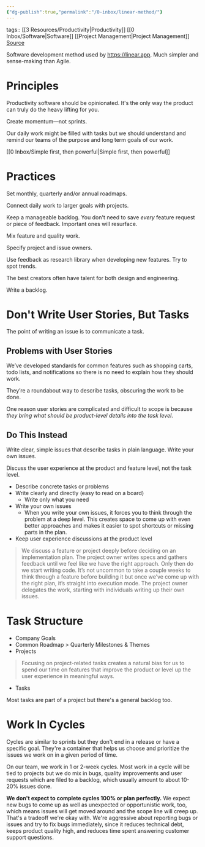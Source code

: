 ```yaml
---
{"dg-publish":true,"permalink":"/0-inbox/linear-method/"}
---
```


tags:: [[3 Resources/Productivity\|Productivity]] [[0 Inbox/Software\|Software]] [[Project Management\|Project Management]]
[Source](https://linear.app/docs/linear-method)

Software development method used by https://linear.app. Much simpler and sense-making than Agile.

# Principles
Productivity software should be opinionated. It's the only way the product can truly do the heavy lifting for you.

Create momentum—not sprints.

Our daily work might be filled with tasks but we should understand and remind our teams of the purpose and long term goals of our work.

[[0 Inbox/Simple first, then powerful\|Simple first, then powerful]]

# Practices
Set monthly, quarterly and/or annual roadmaps.

Connect daily work to larger goals with projects.

Keep a manageable backlog. You don't need to save *every* feature request or piece of feedback. Important ones will resurface.

Mix feature and quality work.

Specify project and issue owners.

Use feedback as research library when developing new features. Try to spot trends.

The best creators often have talent for both design and engineering.

Write a backlog.

# Don't Write User Stories, But Tasks
The point of writing an issue is to communicate a task.

## Problems with User Stories
We’ve developed standards for common features such as shopping carts, todo lists, and notifications so there is no need to explain how they should work.

They’re a roundabout way to describe tasks, obscuring the work to be done.

One reason user stories are complicated and difficult to scope is because *they bring what should be product-level details into the task level*.

## Do This Instead
Write clear, simple issues that describe tasks in plain language. Write your own issues.

Discuss the user experience at the product and feature level, not the task level.

- Describe concrete tasks or problems
- Write clearly and directly (easy to read on a board)
	- Write only what you need
- Write your own issues
	- When you write your own issues, it forces you to think through the problem at a deep level. This creates space to come up with even better approaches and makes it easier to spot shortcuts or missing parts in the plan.
- Keep user experience discussions at the product level

> We discuss a feature or project deeply before deciding on an implementation plan. The project owner writes specs and gathers feedback until we feel like we have the right approach. Only then do we start writing code. It’s not uncommon to take a couple weeks to think through a feature before building it but once we’ve come up with the right plan, it’s straight into execution mode. The project owner delegates the work, starting with individuals writing up their own issues.

# Task Structure
- Company Goals
- Common Roadmap > Quarterly Milestones & Themes
- Projects
> Focusing on project-related tasks creates a natural bias for us to spend our time on features that improve the product or level up the user experience in meaningful ways.
- Tasks

Most tasks are part of a project but there's a general backlog too.

# Work In Cycles
Cycles are similar to sprints but they don't end in a release or have a specific goal. They're a container that helps us choose and prioritize the issues we work on in a given period of time.

On our team, we work in 1 or 2-week cycles. Most work in a cycle will be tied to projects but we do mix in bugs, quality improvements and user requests which are filed to a backlog, which usually amount to about 10-20% issues done.

**We don't expect to complete cycles 100% or plan perfectly.** We expect new bugs to come up as well as unexpected or opportunistic work, too, which means issues will get moved around and the scope line will creep up. That's a tradeoff we're okay with. We're aggressive about reporting bugs or issues and try to fix bugs immediately, since it reduces technical debt, keeps product quality high, and reduces time spent answering customer support questions.